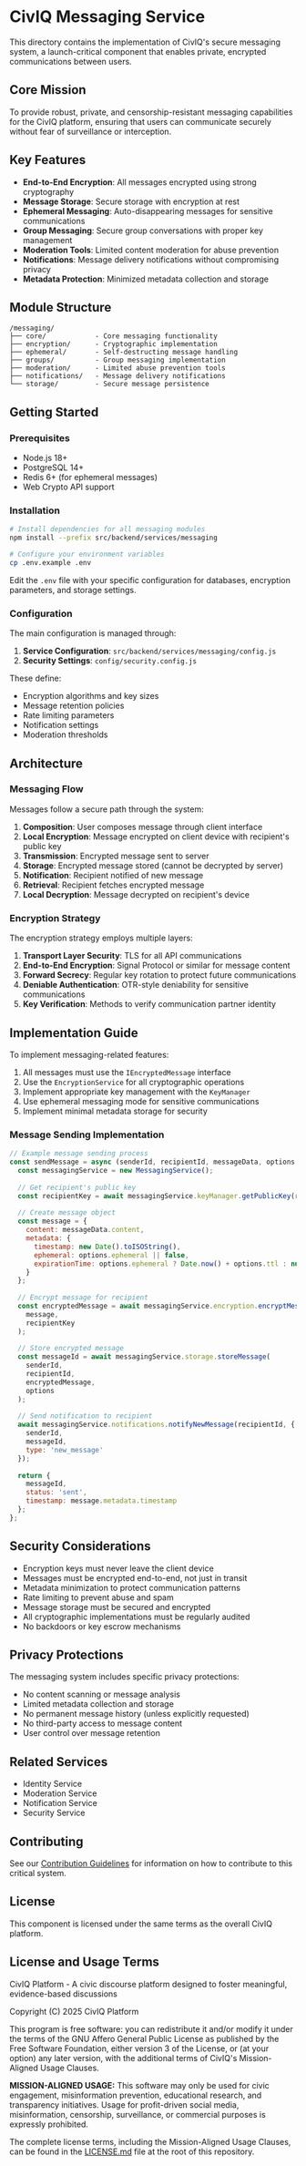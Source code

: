 # CivIQ Messaging Service

This directory contains the implementation of CivIQ's secure messaging system, a launch-critical component that enables private, encrypted communications between users.

## Core Mission

To provide robust, private, and censorship-resistant messaging capabilities for the CivIQ platform, ensuring that users can communicate securely without fear of surveillance or interception.

## Key Features

- **End-to-End Encryption**: All messages encrypted using strong cryptography
- **Message Storage**: Secure storage with encryption at rest
- **Ephemeral Messaging**: Auto-disappearing messages for sensitive communications
- **Group Messaging**: Secure group conversations with proper key management
- **Moderation Tools**: Limited content moderation for abuse prevention
- **Notifications**: Message delivery notifications without compromising privacy
- **Metadata Protection**: Minimized metadata collection and storage

## Module Structure

```
/messaging/
├── core/            - Core messaging functionality
├── encryption/      - Cryptographic implementation
├── ephemeral/       - Self-destructing message handling
├── groups/          - Group messaging implementation
├── moderation/      - Limited abuse prevention tools
├── notifications/   - Message delivery notifications
└── storage/         - Secure message persistence
```

## Getting Started

### Prerequisites

- Node.js 18+
- PostgreSQL 14+
- Redis 6+ (for ephemeral messages)
- Web Crypto API support

### Installation

```bash
# Install dependencies for all messaging modules
npm install --prefix src/backend/services/messaging

# Configure your environment variables
cp .env.example .env
```

Edit the `.env` file with your specific configuration for databases, encryption parameters, and storage settings.

### Configuration

The main configuration is managed through:

1. **Service Configuration**: `src/backend/services/messaging/config.js`
2. **Security Settings**: `config/security.config.js`

These define:

- Encryption algorithms and key sizes
- Message retention policies
- Rate limiting parameters
- Notification settings
- Moderation thresholds

## Architecture

### Messaging Flow

Messages follow a secure path through the system:

1. **Composition**: User composes message through client interface
2. **Local Encryption**: Message encrypted on client device with recipient's public key
3. **Transmission**: Encrypted message sent to server
4. **Storage**: Encrypted message stored (cannot be decrypted by server)
5. **Notification**: Recipient notified of new message
6. **Retrieval**: Recipient fetches encrypted message
7. **Local Decryption**: Message decrypted on recipient's device

### Encryption Strategy

The encryption strategy employs multiple layers:

1. **Transport Layer Security**: TLS for all API communications
2. **End-to-End Encryption**: Signal Protocol or similar for message content
3. **Forward Secrecy**: Regular key rotation to protect future communications
4. **Deniable Authentication**: OTR-style deniability for sensitive communications
5. **Key Verification**: Methods to verify communication partner identity

## Implementation Guide

To implement messaging-related features:

1. All messages must use the `IEncryptedMessage` interface
2. Use the `EncryptionService` for all cryptographic operations
3. Implement appropriate key management with the `KeyManager`
4. Use ephemeral messaging mode for sensitive communications
5. Implement minimal metadata storage for security

### Message Sending Implementation

```javascript
// Example message sending process
const sendMessage = async (senderId, recipientId, messageData, options = {}) => {
  const messagingService = new MessagingService();
  
  // Get recipient's public key
  const recipientKey = await messagingService.keyManager.getPublicKey(recipientId);
  
  // Create message object
  const message = {
    content: messageData.content,
    metadata: {
      timestamp: new Date().toISOString(),
      ephemeral: options.ephemeral || false,
      expirationTime: options.ephemeral ? Date.now() + options.ttl : null
    }
  };
  
  // Encrypt message for recipient
  const encryptedMessage = await messagingService.encryption.encryptMessage(
    message,
    recipientKey
  );
  
  // Store encrypted message
  const messageId = await messagingService.storage.storeMessage(
    senderId,
    recipientId,
    encryptedMessage,
    options
  );
  
  // Send notification to recipient
  await messagingService.notifications.notifyNewMessage(recipientId, {
    senderId,
    messageId,
    type: 'new_message'
  });
  
  return {
    messageId,
    status: 'sent',
    timestamp: message.metadata.timestamp
  };
};
```

## Security Considerations

- Encryption keys must never leave the client device
- Messages must be encrypted end-to-end, not just in transit
- Metadata minimization to protect communication patterns
- Rate limiting to prevent abuse and spam
- Message storage must be secured and encrypted
- All cryptographic implementations must be regularly audited
- No backdoors or key escrow mechanisms

## Privacy Protections

The messaging system includes specific privacy protections:

- No content scanning or message analysis
- Limited metadata collection and storage
- No permanent message history (unless explicitly requested)
- No third-party access to message content
- User control over message retention

## Related Services

- Identity Service
- Moderation Service
- Notification Service
- Security Service

## Contributing

See our [Contribution Guidelines](../../../CONTRIBUTING.md) for information on how to contribute to this critical system.

## License

This component is licensed under the same terms as the overall CivIQ platform.
## License and Usage Terms

CivIQ Platform - A civic discourse platform designed to foster meaningful, evidence-based discussions

Copyright (C) 2025 CivIQ Platform

This program is free software: you can redistribute it and/or modify
it under the terms of the GNU Affero General Public License as published by
the Free Software Foundation, either version 3 of the License, or
(at your option) any later version, with the additional terms of
CivIQ's Mission-Aligned Usage Clauses.

**MISSION-ALIGNED USAGE:** This software may only be used for civic engagement,
misinformation prevention, educational research, and transparency initiatives.
Usage for profit-driven social media, misinformation, censorship, surveillance,
or commercial purposes is expressly prohibited.

The complete license terms, including the Mission-Aligned Usage Clauses,
can be found in the [LICENSE.md](LICENSE.md) file at the root of this repository.
